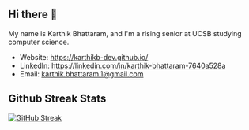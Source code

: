 ## Hi there 👋
My name is Karthik Bhattaram, and I'm a rising senior at UCSB studying computer science. 

* Website: https://karthikb-dev.github.io/
* LinkedIn: https://linkedin.com/in/karthik-bhattaram-7640a528a
* Email: karthik.bhattaram.1@gmail.com
  
<!--
**KarthikB-dev/KarthikB-dev** is a ✨ _special_ ✨ repository because its `README.md` (this file) appears on your GitHub profile.

Here are some ideas to get you started:

- 🔭 I’m currently working on ...
- 🌱 I’m currently learning ...
- 👯 I’m looking to collaborate on ...
- 🤔 I’m looking for help with ...
- 💬 Ask me about ...
- 📫 How to reach me: ...
- 😄 Pronouns: ...
- ⚡ Fun fact: ...

-->
## Github Streak Stats
[![GitHub Streak](https://streak-stats.demolab.com/?user=KarthikB-dev)](https://git.io/streak-stats)

